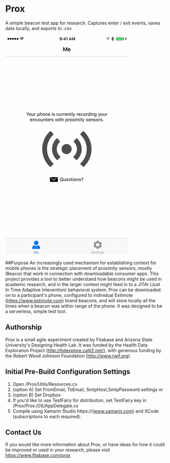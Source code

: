 # Prox
A simple beacon test app for research. Captures enter / exit events, saves data locally, and exports to .csv

![Prox Setup Screens](https://github.com/Fitabase/Prox/blob/master/screenshots/01-Setting_PPT_ID.gif?raw=true)

##Purpose
An increasingly used mechanism for establishing context for mobile phones is the strategic placement of proximity sensors, mostly iBeacon that work in connection with downloadable consumer apps. This project provides a tool to better understand how beacons might be used in academic research, and in the larger context might feed in to a JITAI (Just In Time Adaptive Intevention) behavioral system. Prox can be downloaded on to a participant's phone, configured to individual Estimote (https://www.estimote.com) brand beacons, and will store locally all the times when a beacon was within range of the phone. It was designed to be a serverless, simple test tool.

## Authorship
Prox is a small agile experiment created by Fitabase and Arizona State University's Designing Health Lab. It was funded by the Health Data Exploration Project (http://hdexplore.calit2.net/), with generous funding by the Robert Wood Johnson Foundation (http://www.rwjf.org).

## Initial Pre-Build Configuration Settings
1. Open /Prox/Utils/Resources.cs
2. (option A) Set FromEmail, ToEmail, SmtpHost,SmtpPassword settings or
3. (option B) Set Dropbox 
4. If you'd like to use TestFairy for distribution, set TestFairy key in /Prox/Prox.iOS/AppDelegate.cs
5. Compile using Xamarin Studio https://(www.xamarin.com) and XCode (subscriptions to each required).

## Contact Us
If you would like more information about Prox, or have ideas for how it could be improved or used in your research, please visit https://www.fitabase.com/prox
